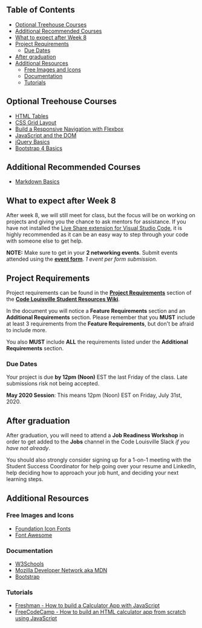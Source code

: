 ## Table of Contents
- [Optional Treehouse Courses](#optional-treehouse-courses)
- [Additional Recommended Courses](#additional-recommended-courses)
- [What to expect after Week 8](#what-to-expect-after-week-8)
- [Project Requirements](#project-requirements)
   - [Due Dates](#due-dates)
- [After graduation](#after-graduation)
- [Additional Resources](#Additional-Resources)
   - [Free Images and Icons](#Free-Images-and-Icons)
   - [Documentation](#documentation)
   - [Tutorials](#tutorials)

## Optional Treehouse Courses
- [HTML Tables](https://teamtreehouse.com/library/html-tables)
- [CSS Grid Layout](https://teamtreehouse.com/library/css-grid-layout)
- [Build a Responsive Navigation with Flexbox](https://teamtreehouse.com/library/build-a-responsive-navigation-with-flexbox)
- [JavaScript and the DOM](https://teamtreehouse.com/library/javascript-and-the-dom-2)
- [jQuery Basics](https://teamtreehouse.com/library/jquery-basics-2)
- [Bootstrap 4 Basics](https://teamtreehouse.com/library/bootstrap-4-basics-2)

## Additional Recommended Courses
- [Markdown Basics](https://teamtreehouse.com/library/markdown-basics)

## What to expect after Week 8
After week 8, we will still meet for class, but the focus will be on working on projects and giving you the chance to ask mentors for assistance. If you have not installed the [Live Share extension for Visual Studio Code](https://visualstudio.microsoft.com/services/live-share/), it is highly recommended as it can be an easy way to step through your code with someone else to get help.

**NOTE:** Make sure to get in your **2 networking events**. Submit events attended using the **[event form](https://docs.google.com/forms/d/e/1FAIpQLSfRQFCnMVNdtqa8MmZK6u6qzVDfR80AiBdBQa2Q-nKh71qdeg/viewform?usp=sf_link)**. *1 event per form submission.*

## Project Requirements
Project requirements can be found in the **[Project Requirements](https://github.com/CodeLouisville/Student-Resources/wiki/Project-Requirements)** section of the **[Code Louisville Student Resources Wiki](https://github.com/CodeLouisville/Student-Resources/wiki/)**.

In the document you will notice a **Feature Requirements** section and an **Additional Requirements** section. Please remember that you **MUST** include at least 3 requirements from the **Feature Requirements**, but don't be afraid to include more.

You also **MUST** include **ALL** the requirements listed under the **Additional Requirements** section.

### Due Dates
Your project is due **by 12pm (Noon)** EST the last Friday of the class. Late submissions risk not being accepted.

**May 2020 Session**: This means 12pm (Noon) EST on Friday, July 31st, 2020.

## After graduation
After graduation, you will need to attend a **Job Readiness Workshop** in order to get added to the **Jobs** channel in the Code Louisville Slack *if you have not already*.

You should also strongly consider signing up for a 1-on-1 meeting with the Student Success Coordinator for help going over your resume and LinkedIn, help deciding how to approach your job hunt, and deciding your next learning steps.

## Additional Resources
### Free Images and Icons
- [Foundation Icon Fonts](https://zurb.com/playground/foundation-icon-fonts-3)
- [Font Awesome](https://fontawesome.com/)
### Documentation
- [W3Schools](https://www.w3schools.com/)
- [Mozilla Developer Network aka MDN](https://developer.mozilla.org/en-US/)
- [Bootstrap](https://getbootstrap.com/)
### Tutorials
- [Freshman - How to build a Calculator App with JavaScript](https://freshman.tech/calculator/)
- [FreeCodeCamp - How to build an HTML calculator app from scratch using JavaScript](https://www.freecodecamp.org/news/how-to-build-an-html-calculator-app-from-scratch-using-javascript-4454b8714b98/)